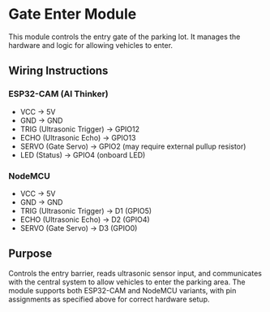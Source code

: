 # Gate Enter Module

This module controls the entry gate of the parking lot. It manages the hardware and logic for allowing vehicles to enter.

## Wiring Instructions

### ESP32-CAM (AI Thinker)
- VCC → 5V
- GND → GND
- TRIG (Ultrasonic Trigger) → GPIO12
- ECHO (Ultrasonic Echo) → GPIO13
- SERVO (Gate Servo) → GPIO2 (may require external pullup resistor)
- LED (Status) → GPIO4 (onboard LED)

### NodeMCU
- VCC → 5V
- GND → GND
- TRIG (Ultrasonic Trigger) → D1 (GPIO5)
- ECHO (Ultrasonic Echo) → D2 (GPIO4)
- SERVO (Gate Servo) → D3 (GPIO0)

## Purpose
Controls the entry barrier, reads ultrasonic sensor input, and communicates with the central system to allow vehicles to enter the parking area. The module supports both ESP32-CAM and NodeMCU variants, with pin assignments as specified above for correct hardware setup.